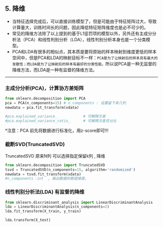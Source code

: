 ## 5. 降维

- 当特征选择完成后，可以直接训练模型了，但是可能由于特征矩阵过大，导致计算量大，训练时间长的问题，因此降低特征矩阵维度也是必不可少的。
- 常见的降维方法除了以上提到的基于L1惩罚项的模型以外，另外还有主成分分析法（PCA）和线性判别分析（LDA），线性判别分析本身也是一个分类模型。<br>
- PCA和LDA有很多的相似点，其本质是要将原始的样本映射到维度更低的样本空间中，但是PCA和LDA的映射目标不一样：`PCA是为了让映射后的样本具有最大的发散性；而LDA是为了让映射后的样本有最好的分类性能。`所以说PCA是一种无监督的降维方法，而LDA是一种有监督的降维方法。

--- 

### 主成分分析(PCA)，计算协方差矩阵

```python
from sklearn.decomposition import PCA
pca = PCA(n_components=15) # n_components : 设置留下来几列
newdata = pca.fit_transform(xdata)

#pca.explained_variance_            # 可解释方差
#pca.explained_variance_ratio_      # 可解释方差百分比
```

\*注意：PCA 前先将数据进行标准化，用z-score即可!!!

### 截断SVD(TruncatedSVD)

TruncatedSVD 原来N列 可以选择指定保留k列 , 降维<br>
```python
from sklearn.decomposition import TruncatedSVD
tsvd = TruncatedSVD(n_components=15, algorithm='randomized')
newdata = tsvd.fit_transform(xdata)
#n_components：int  , 输出数据的期望维度。
```

### 线性判别分析法(LDA) 有监督的降维

```python
from sklearn.discriminant_analysis import LinearDiscriminantAnalysis
lda = LinearDiscriminantAnalysis(n_components=2)
lda.fit_transform(X_train, y_train)

lda.transform(X_test)
```
